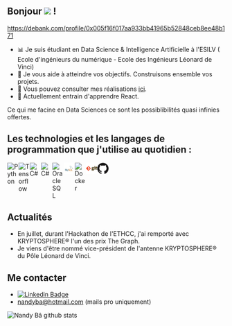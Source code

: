 ## Bonjour <img src="https://media.giphy.com/media/hvRJCLFzcasrR4ia7z/giphy.gif" width="25px"> !

https://debank.com/profile/0x005f16f017aa933bb41965b52848ceb8ee48b171


- 📊  Je suis étudiant en Data Science & Intelligence Artificielle à l'ESILV ( Ecole d'ingénieurs du numérique - Ecole des Ingénieurs Léonard de Vinci)
- 🎯  Je vous aide à atteindre vos objectifs. Construisons ensemble vos projets.
- 🌱  Vous pouvez consulter mes réalisations [ici](https://github.com/NandyBa/MesRealisations).
- 💼  Actuellement entrain d'apprendre React.

Ce qui me facine en Data Sciences ce sont les possiblibilités quasi infinies offertes.  

## Les technologies et les langages de programmation que j'utilise au quotidien :

<img align="left" alt="Python" width="26px" src="https://upload.wikimedia.org/wikipedia/commons/thumb/c/c3/Python-logo-notext.svg/768px-Python-logo-notext.svg.png" />

<img align="left" alt="Tensorflow" width="26px" src="https://upload.wikimedia.org/wikipedia/commons/thumb/2/2d/Tensorflow_logo.svg/1200px-Tensorflow_logo.svg.png" />

<img align="left" alt="C#" width="26px" src="https://upload.wikimedia.org/wikipedia/commons/thumb/1/1b/R_logo.svg/724px-R_logo.svg.png" />

<img align="left" alt="C#" width="26px" src="https://upload.wikimedia.org/wikipedia/commons/thumb/0/0d/C_Sharp_wordmark.svg/1200px-C_Sharp_wordmark.svg.png" />

<img align="left" alt="OracleSQL" width="26px" src="https://upload.wikimedia.org/wikipedia/fr/thumb/6/68/Oracle_SQL_Developer_logo.svg/1200px-Oracle_SQL_Developer_logo.svg.png" />

<img align="left" alt="MySQL" width="26px" src="https://raw.githubusercontent.com/github/explore/80688e429a7d4ef2fca1e82350fe8e3517d3494d/topics/mysql/mysql.png" />

<img align="left" alt="Docker" width="26px" src="https://www.docker.com/sites/default/files/d8/2019-07/vertical-logo-monochromatic.png" />

<img align="left" alt="Git" width="26px" src="https://raw.githubusercontent.com/github/explore/80688e429a7d4ef2fca1e82350fe8e3517d3494d/topics/git/git.png" />

<img align="left" alt="GitHub" width="26px" src="https://raw.githubusercontent.com/github/explore/78df643247d429f6cc873026c0622819ad797942/topics/github/github.png" />

<br clear="all"/>

## Actualités

- En juillet, durant l'Hackathon de l'ETHCC, j'ai remporté avec KRYPTOSPHERE® l'un des prix The Graph.
- Je viens d'être nommé vice-président de l'antenne KRYPTOSPHERE® du Pôle Léonard de Vinci.

## Me contacter
- [![Linkedin Badge](https://img.shields.io/badge/-nandyba-blue?style=flat-square&logo=Linkedin&logoColor=white&link=https://fr.linkedin.com/in/nandyba)](https://www.linkedin.com/in/nandyba)
- nandyba@hotmail.com (mails pro uniquement)

![Nandy Bâ github stats](https://github-readme-stats.vercel.app/api?username=NandyBa&show_icons=true&include_all_commits=true&count_private=true&hide=issues,stars,prs)

